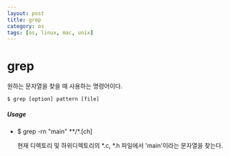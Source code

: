 ```yaml
---
layout: post
title: grep
category: os
tags: [os, linux, mac, unix]
---
```




# grep

원하는 문자열을 찾을 때 사용하는 명령어이다.

`$ grep [option] pattern [file]`

##### Usage

- $ grep -rn "main" \*\*/\*.[ch]

  현재 디렉토리 및 하위디렉토리의 *.c, *.h 파일에서 'main'이라는 문자열을 찾는다.


